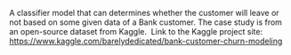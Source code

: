A classifier model that can determines whether the customer will leave or not based on some given data of a Bank customer.
The case study is from an open-source dataset from Kaggle. 
Link to the Kaggle project site:
https://www.kaggle.com/barelydedicated/bank-customer-churn-modeling
